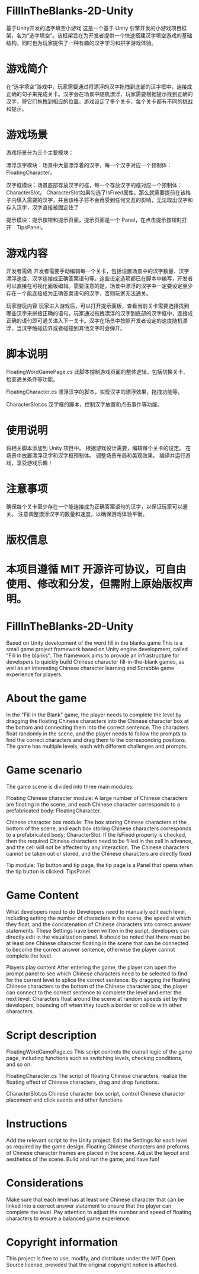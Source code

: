# FillInTheBlanks-2D-Unity
基于Unity开发的选字填空小游戏
这是一个基于 Unity 引擎开发的小游戏项目框架，名为“选字填空”。该框架旨在为开发者提供一个快速搭建汉字填空游戏的基础结构，同时也为玩家提供了一种有趣的汉字学习和拼字游戏体验。

# 游戏简介
在“选字填空”游戏中，玩家需要通过将漂浮的汉字拖拽到底部的汉字框中，连接成正确的句子来完成关卡。汉字会在场景中随机漂浮，玩家需要根据提示找到正确的汉字，将它们拖拽到相应的位置。游戏设定了多个关卡，每个关卡都有不同的挑战和提示。

# 游戏场景
游戏场景分为三个主要模块：

漂浮汉字模块：场景中大量漂浮着的汉字，每一个汉字对应一个预制体：FloatingCharacter。

汉字框模块：场景底部存放汉字的框，每一个存放汉字的框对应一个预制体：CharacterSlot。
CharacterSlot如果勾选了IsFixed属性，那么就需要提前在该格子内填入需要的汉字，并且该格子将不会再受到任何交互的影响，无法取出汉字和存入汉字，汉字直接被固定住了

提示模块：提示按钮和提示页面，提示页面是一个 Panel，在点击提示按钮时打开：TipsPanel。

# 游戏内容
开发者需做
开发者需要手动编辑每一个关卡，包括设置场景中的汉字数量、汉字漂浮速度、汉字连接成正确答案语句等。这些设定选项都已在脚本中编写，开发者可以直接在可视化面板编辑。需要注意的是，场景中漂浮的汉字中一定要设定至少存在一个能连接成为正确答案语句的汉字，否则玩家无法通关。

玩家游玩内容
玩家进入游戏后，可以打开提示面板，查看当前关卡需要选择找到哪些汉字来拼接正确的语句。玩家通过拖拽漂浮的汉字到底部的汉字框中，连接成正确的语句即可通关进入下一关卡。汉字在场景中按照开发者设定的速度随机漂浮，当汉字触碰边界或者碰撞到其他文字时会弹开。

# 脚本说明
FloatingWordGamePage.cs
此脚本控制游戏页面的整体逻辑，包括切换关卡、检查通关条件等功能。

FloatingCharacter.cs
漂浮汉字的脚本，实现汉字的漂浮效果，拖拽功能等。

CharacterSlot.cs
汉字框的脚本，控制汉字放置和点击事件等功能。

# 使用说明
将相关脚本添加到 Unity 项目中。
根据游戏设计需要，编辑每个关卡的设定。
在场景中放置漂浮汉字和汉字框预制体。
调整场景布局和美观效果。
编译并运行游戏，享受游戏乐趣！
# 注意事项
确保每个关卡至少存在一个能连接成为正确答案语句的汉字，以保证玩家可以通关。
注意调整漂浮汉字的数量和速度，以确保游戏体验平衡。
# 版权信息
本项目遵循 MIT 开源许可协议，可自由使用、修改和分发，但需附上原始版权声明。
===========================================================================================================================================================================================================================
# FillInTheBlanks-2D-Unity
Based on Unity development of the word fill in the blanks game
This is a small game project framework based on Unity engine development, called "Fill in the blanks". The framework aims to provide an infrastructure for developers to quickly build Chinese character fill-in-the-blank games, as well as an interesting Chinese character learning and Scrabble game experience for players.

# About the game
In the "Fill in the Blank" game, the player needs to complete the level by dragging the floating Chinese characters into the Chinese character box at the bottom and connecting them into the correct sentence. The characters float randomly in the scene, and the player needs to follow the prompts to find the correct characters and drag them to the corresponding positions. The game has multiple levels, each with different challenges and prompts.

# Game scenario
The game scene is divided into three main modules:

Floating Chinese character module: A large number of Chinese characters are floating in the scene, and each Chinese character corresponds to a prefabricated body: FloatingCharacter.

Chinese character box module: The box storing Chinese characters at the bottom of the scene, and each box storing Chinese characters corresponds to a prefabricated body: CharacterSlot.
If the IsFixed property is checked, then the required Chinese characters need to be filled in the cell in advance, and the cell will not be affected by any interaction. The Chinese characters cannot be taken out or stored, and the Chinese characters are directly fixed

Tip module: Tip button and tip page, the tip page is a Panel that opens when the tip button is clicked: TipsPanel.

# Game Content
What developers need to do
Developers need to manually edit each level, including setting the number of characters in the scene, the speed at which they float, and the concatenation of Chinese characters into correct answer statements. These Settings have been written in the script, developers can directly edit in the visualization panel. It should be noted that there must be at least one Chinese character floating in the scene that can be connected to become the correct answer sentence, otherwise the player cannot complete the level.

Players play content
After entering the game, the player can open the prompt panel to see which Chinese characters need to be selected to find for the current level to splice the correct sentence. By dragging the floating Chinese characters to the bottom of the Chinese character box, the player can connect to the correct sentence to complete the level and enter the next level. Characters float around the scene at random speeds set by the developers, bouncing off when they touch a border or collide with other characters.

# Script description
FloatingWordGamePage.cs
This script controls the overall logic of the game page, including functions such as switching levels, checking conditions, and so on.

FloatingCharacter.cs
The script of floating Chinese characters, realize the floating effect of Chinese characters, drag and drop functions.

CharacterSlot.cs
Chinese character box script, control Chinese character placement and click events and other functions.

# Instructions
Add the relevant script to the Unity project.
Edit the Settings for each level as required by the game design.
Floating Chinese characters and preforms of Chinese character frames are placed in the scene.
Adjust the layout and aesthetics of the scene.
Build and run the game, and have fun!
# Considerations
Make sure that each level has at least one Chinese character that can be linked into a correct answer statement to ensure that the player can complete the level.
Pay attention to adjust the number and speed of floating characters to ensure a balanced game experience.
# Copyright information
This project is free to use, modify, and distribute under the MIT Open Source license, provided that the original copyright notice is attached.
